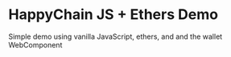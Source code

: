 # HappyChain JS + Ethers Demo

Simple demo using vanilla JavaScript, ethers, and and the wallet WebComponent
